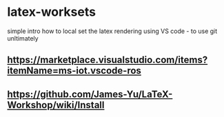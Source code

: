 # latex-worksets
simple intro how to local set the latex rendering using VS code - to use git unltimately


## https://marketplace.visualstudio.com/items?itemName=ms-iot.vscode-ros

## https://github.com/James-Yu/LaTeX-Workshop/wiki/Install
